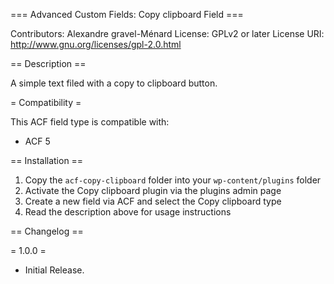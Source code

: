 === Advanced Custom Fields: Copy clipboard Field ===

Contributors: Alexandre gravel-Ménard
License: GPLv2 or later
License URI: http://www.gnu.org/licenses/gpl-2.0.html

== Description ==

A simple text filed with a copy to clipboard button.


= Compatibility =

This ACF field type is compatible with:
* ACF 5

== Installation ==

1. Copy the `acf-copy-clipboard` folder into your `wp-content/plugins` folder
2. Activate the Copy clipboard plugin via the plugins admin page
3. Create a new field via ACF and select the Copy clipboard type
4. Read the description above for usage instructions

== Changelog ==

= 1.0.0 =
* Initial Release.
